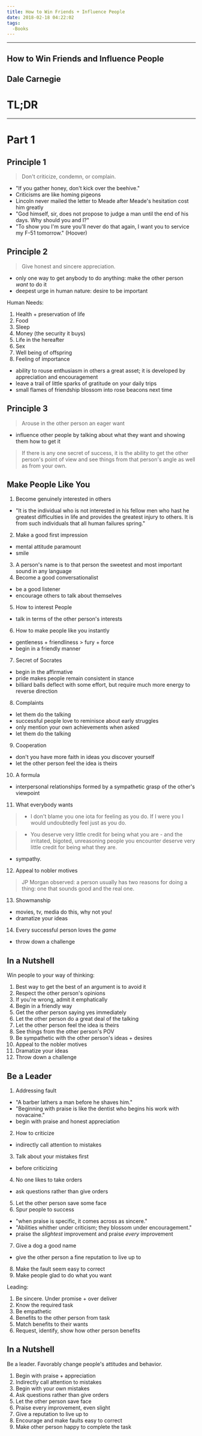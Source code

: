 ```yaml
---
title: How to Win Friends + Influence People
date: 2018-02-18 04:22:02
tags:
  -Books
---
```

---
How to Win Friends and Influence People
---
Dale Carnegie
---
# TL;DR

---
# Part 1
## Principle 1
>Don't criticize, condemn, or complain.

- "If you gather honey, don't kick over the beehive."
- Criticisms are like homing pigeons
- Lincoln never mailed the letter to Meade after Meade's hesitation cost him greatly
- "God himself, sir, does not propose to judge a man until the end of his days. Why should you and I?"
- "To show you I'm sure you'll never do that again, I want you to service my F-51 tomorrow." (Hoover)

## Principle 2
> Give honest and sincere appreciation.

- only one way to get anybody to do anything: make the other person *want* to do it
- deepest urge in human nature: desire to be important

Human Needs:
1. Health + preservation of life
2. Food
3. Sleep
4. Money (the security it buys)
5. Life in the hereafter
6. Sex
7. Well being of offspring
8. Feeling of importance


- ability to rouse enthusiasm in others a great asset; it is developed by appreciation and encouragement
- leave a trail of little sparks of gratitude on your daily trips
- small flames of friendship blossom into rose beacons next time

## Principle 3
> Arouse in the other person an eager want

- influence other people by talking about what they want and showing them how to get it

> If there is any one secret of success, it is the ability to get the other person's point of view and see things from that person's angle as well as from your own.


## Make People Like You

1. Become genuinely interested in others
  - "It is the individual who is not interested in his fellow men who hast he greatest difficulties in life and provides the greatest injury to others. It is from such individuals that all human failures spring."
2. Make a good first impression
  - mental attitude paramount
  - smile
3. A person's name is to that person the sweetest and most important sound in any language
4. Become a good conversationalist
  - be a good listener
  - encourage others to talk about themselves
5. How to interest People
  - talk in terms of the other person's interests
6. How to make people like you instantly
  - gentleness + friendliness > fury + force
  - begin in a friendly manner
7. Secret of Socrates
  - begin in the affirmative
  - pride makes people remain consistent in stance
  - billiard balls deflect with some effort, but require much more energy to reverse direction
8. Complaints
  - let them do the talking
  - successful people love to reminisce about early struggles
  - only mention your own achievements when asked
  - let them do the talking
9. Cooperation
  - don't you have more faith in ideas you discover yourself
  - let the other person feel the idea is theirs
10. A formula
  - interpersonal relationships formed by a sympathetic grasp of the other's viewpoint
11. What everybody wants
> - I don't blame you one iota for feeling as you do. If I were you I would undoubtedly feel just as you do.

 > - You deserve very little credit for being what you are - and the irritated, bigoted, unreasoning people you encounter deserve very little credit for being what they are.

 - sympathy.
12. Appeal to nobler motives
  > JP Morgan observed: a person usually has two reasons for doing a thing: one that sounds good and the real one.
13. Showmanship
  - movies, tv, media do this, why not you!
  - dramatize your ideas
14. Every successful person loves the *game*
  - throw down a challenge

## In a Nutshell

Win people to your way of thinking:

1. Best way to get the best of an argument is to avoid it
2. Respect the other person's opinions
3. If you're wrong, admit it emphatically
4. Begin in a friendly way
5. Get the other person saying yes immediately
6. Let the other person do a great deal of the talking
7. Let the other person feel the idea is theirs
8. See things from the other person's POV
9. Be sympathetic with the other person's ideas + desires
10. Appeal to the nobler motives
11. Dramatize your ideas
12. Throw down a challenge

## Be a Leader
1. Addressing fault
  - "A barber lathers a man before he shaves him."
  - "Beginning with praise is like the dentist who begins his work with novacaine."
  - begin with praise and honest appreciation
2. How to criticize
  - indirectly call attention to mistakes
3. Talk about your mistakes first
  - before criticizing
4. No one likes to take orders
  - ask questions rather than give orders
5. Let the other person save some face
6. Spur people to success
  - "when praise is specific, it comes across as sincere."
  - "Abilities whither under criticism; they blossom under encouragement."
  - praise the *slightest* improvement and praise *every* improvement
7. Give a dog a good name
  - give the other person a fine reputation to live up to
8. Make the fault seem easy to correct
9. Make people glad to do what you want

Leading:

1. Be sincere. Under promise + over deliver
2. Know the required task
3. Be empathetic
4. Benefits to the other person from task
5. Match benefits to their wants
6. Request, identify, show how other person benefits

## In a Nutshell
Be a leader. Favorably change people's attitudes and behavior.

1. Begin with praise + appreciation
2. Indirectly call attention to mistakes
3. Begin with your own mistakes
4. Ask questions rather than give orders
5. Let the other person save face
6. Praise every improvement, even slight
7. Give a reputation to live up to
8. Encourage and make faults easy to correct
9. Make other person happy to complete the task
